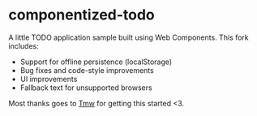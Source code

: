 componentized-todo
==================

A little TODO application sample built using Web Components. This fork includes:

* Support for offline persistence (localStorage)
* Bug fixes and code-style improvements
* UI improvements
* Fallback text for unsupported browsers

Most thanks goes to [Tmw](https://github.com/Tmw) for getting this started <3.